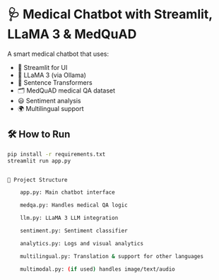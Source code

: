 # 🩺 Medical Chatbot with Streamlit, LLaMA 3 & MedQuAD

A smart medical chatbot that uses:
- 💬 Streamlit for UI
- 🤖 LLaMA 3 (via Ollama)
- 🧠 Sentence Transformers
- 🗂️ MedQuAD medical QA dataset
- 😃 Sentiment analysis
- 🌍 Multilingual support

## 🛠 How to Run

```bash
pip install -r requirements.txt
streamlit run app.py


📁 Project Structure

    app.py: Main chatbot interface

    medqa.py: Handles medical QA logic

    llm.py: LLaMA 3 LLM integration

    sentiment.py: Sentiment classifier

    analytics.py: Logs and visual analytics

    multilingual.py: Translation & support for other languages

    multimodal.py: (if used) handles image/text/audio